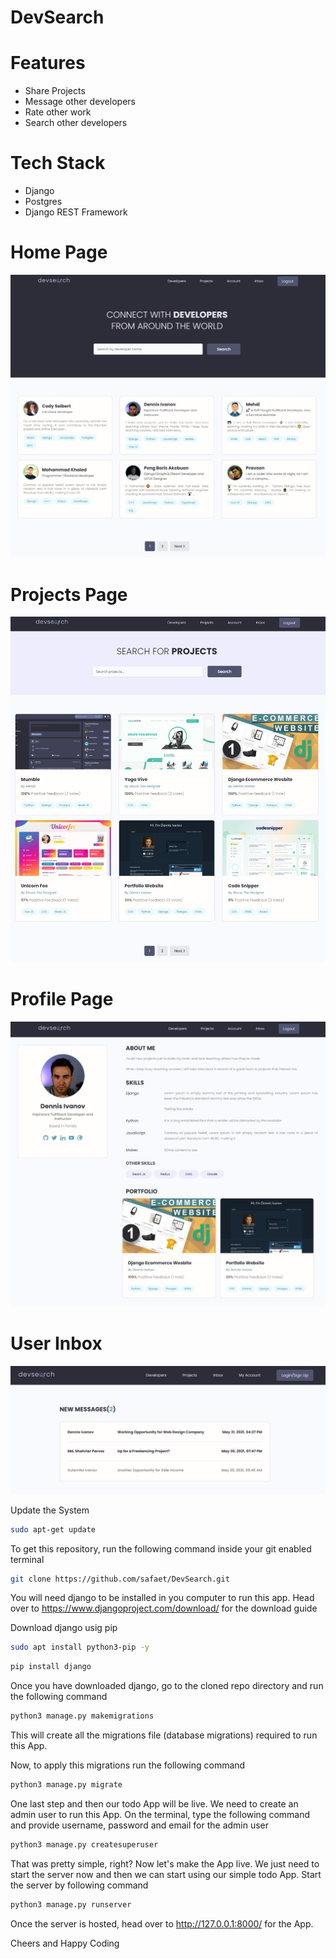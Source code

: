 # DevSearch


# Features
- Share Projects
- Message other developers
- Rate other work
- Search other developers

# Tech Stack
- Django
- Postgres
- Django REST Framework

# Home Page
<img src='./resources/images/Devsearch Home.jpg'>


# Projects Page
<img src="./resources/images/DevSearch Projects.jpg">


# Profile Page
<img src="./resources/images/Devsearch Profile.jpg">


# User Inbox
<img src="./resources/images/Devsearch Inbox.jpg">

Update the System
```bash
sudo apt-get update
```
To get this repository, run the following command inside your git enabled terminal
```bash
git clone https://github.com/safaet/DevSearch.git
```
You will need django to be installed in you computer to run this app. Head over to https://www.djangoproject.com/download/ for the download guide

Download django usig pip
```bash
sudo apt install python3-pip -y
```
```bash
pip install django
```
Once you have downloaded django, go to the cloned repo directory and run the following command

```bash
python3 manage.py makemigrations
```

This will create all the migrations file (database migrations) required to run this App.

Now, to apply this migrations run the following command
```bash
python3 manage.py migrate
```

One last step and then our todo App will be live. We need to create an admin user to run this App. On the terminal, type the following command and provide username, password and email for the admin user
```bash
python3 manage.py createsuperuser
```

That was pretty simple, right? Now let's make the App live. We just need to start the server now and then we can start using our simple todo App. Start the server by following command

```bash
python3 manage.py runserver
```

Once the server is hosted, head over to http://127.0.0.1:8000/ for the App.

Cheers and Happy Coding 